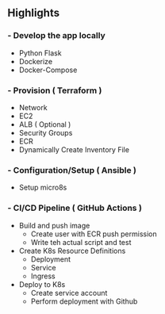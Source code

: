 ## Highlights

### - Develop the app locally
- Python Flask
- Dockerize
- Docker-Compose

### - Provision ( Terraform )
- Network 
- EC2
- ALB ( Optional )
- Security Groups
- ECR
- Dynamically Create Inventory File

### - Configuration/Setup ( Ansible )
- Setup micro8s

### - CI/CD Pipeline ( GitHub Actions )
- Build and push image
  - Create user with ECR push permission
  - Write teh actual script and test
- Create K8s Resource Definitions
  - Deployment
  - Service
  - Ingress
- Deploy to K8s
  - Create service account
  - Perform deployment with Github